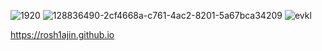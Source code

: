 ![1920](https://user-images.githubusercontent.com/78946975/126761307-5a480ff9-529b-4399-8e9f-92e3e5ce27f4.png)
![128836490-2cf4668a-c761-4ac2-8201-5a67bca34209](https://github.com/rosh1ajin/rosh1ajin/assets/114867235/0377976f-0f31-45d6-8ebc-0ec39efb5328)
![evkl](https://github.com/rosh1ajin/rosh1ajin/assets/114867235/65413ef7-9906-40d3-9ce2-b8e376dbc787)

https://rosh1ajin.github.io
